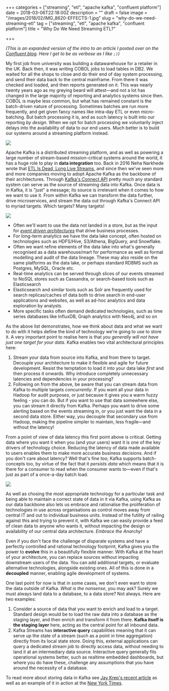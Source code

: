 +++
categories = ["streaming", "etl", "apache kafka", "confluent platform"]
date = 2018-03-06T22:18:00Z
description = ""
draft = false
image = "/images/2018/02/IMG_8620-EFFECTS-1.jpg"
slug = "why-do-we-need-streaming-etl"
tag = ["streaming", "etl", "apache kafka", "confluent platform"]
title = "Why Do We Need Streaming ETL?"

+++

_(This is an expanded version of the intro to an article I posted over on the [Confluent blog](https://www.confluent.io/blog/ksql-in-action-real-time-streaming-etl-from-oracle-transactional-data). Here I get to be as verbose as I like `;)`)_

My first job from university was building a datawarehouse for a retailer in the UK. Back then, it was writing COBOL jobs to load tables in DB2. We waited for all the shops to close and do their end of day system processing, and send their data back to the central mainframe. From there it was checked and loaded, and then reports generated on it. This was nearly twenty years ago as my greying beard will attest—and not a lot has changed in the large majority of reporting and analytics systems since then. COBOL is maybe less common, but what has remained constant is the batch-driven nature of processing. Sometimes batches are run more frequently, and get given fancy names like intra-day ETL or even micro-batching. But batch processing it is, and as such latency is built into our reporting *by design*. When we opt for batch processing we voluntarily inject delays into the availability of data to our end users. Much better is to build our systems around a streaming platform instead.

![](/images/2018/02/streaming-platform.png)

Apache Kafka is a distributed streaming platform, and as well as powering a large number of stream-based mission-critical systems around the world, it has a huge role to play in **data integration** too. Back in 2016 Neha Narkhede wrote that [ETL Is Dead, Long Live Streams](https://www.infoq.com/presentations/etl-streams), and since then we've seen more and more companies moving to adopt Apache Kafka as the backbone of their architectures. Through [Kafka's Connect API](https://www.confluent.io/product/connectors/) pretty much any standard system can serve as the source of streaming data into Kafka. Once data is in Kafka, it is "just" a message; its source is irrelevant when it comes to how we want to use it. From within Kafka we can transform the data further, drive microservices, and stream the data out through Kafka's Connect API to myriad targets. Which targets? Many targets!

![](https://www.confluent.io/wp-content/uploads/etl_streaming-768x410.png)

- Often we'll want to use the data not landed in a store, but as the input for [*event driven architectures*](https://www.confluent.io/blog/building-a-microservices-ecosystem-with-kafka-streams-and-ksql/) that drive business processes.
- For long-term analytics we have the data lake concept, often hosted on technologies such as HDFS/Hive, S3/Athena, BigQuery, and Snowflake.
- Often we want refine elements of the data lake into what's generally recognised as a data warehouse/mart for performance as well as formal modelling and audit of the data lineage. These may also reside on the same platforms as the data lake, or perhaps standard RDBMS such as Postgres, MySQL, Oracle etc.
- Real-time analytics can be served through slices of our events streamed to NoSQL stores such as Cassandra, or search-based tools such as Elasticsearch
- Elasticsearch and similar tools such as Solr are frequently used for search replicas/caches of data both to drive search in end-user applications and websites, as well as ad-hoc analytics and data exploration by analysts.
- More specific tasks often demand dedicated technologies, such as time series databases like InfluxDB, Graph analytics with Neo4j, and so on

As the above list demonstrates, how we think about data and what we want to do with it helps define the kind of technology we're going to use to store it. A very important point to realise here is that *you generally will not have just one target for your data*. Kafka enables two vital architectural principles here:

1. Stream your data from source into Kafka, and from there to target. Decouple your architecture to make it flexible and agile for future development. Resist the temptation to load it into your data lake *first* and then process it onwards. Why introduce completely unnecessary latencies and dependencies in your processing?
2. Following on from the above, be aware that you can stream data from Kafka to multiple targets _concurrently_. If you want all your data in Hadoop for audit purposes, or just because it gives you a warm fuzzy feeling - you can do. But if you want to use that data somewhere else, you can stream it directly from Kafka. Perhaps you want to drive some alerting based on the events streaming in, or you just want the data in a second data store. Either way, you decouple that secondary use from Hadoop, making the pipeline simpler to maintain, less fragile—and without the latency!

From a point of view of data latency this first point above is critical. Getting data where you want it when you (and your users) want it is one of the key drivers of technology choice. Reducing the latency of data made available to users enables them to make more accurate business decisions. And if you don't care about latency? Well that's fine too; Kafka supports batch-concepts too, by virtue of the fact that it *persists data* which means that it is there for a consumer to read when the consumer wants to—even if that's just as part of a once-a-day batch load.

![](/images/2018/02/kafka_streaming_etl.png)

As well as chosing the most appropriate technology for a particular task and being able to maintain a correct state of data in it via Kafka, using Kafka as our data backbone also lets us embrace and rationalise the proliferation of technologies in use across organisations as control moves away from central IT and out to individual business units. Instead of the futility of railing against this and trying to prevent it, with Kafka we can easily provide a feed of clean data to anyone who wants it, without impacting the design or availability of our central data architecture. *Embrace the Anarchy!*

Even if you don't face the challenge of disparate systems and have a perfectly controlled and rational technology footprint, Kafka gives you the power to **evolve** this in a beautifully flexible manner. With Kafka at the heart of your architecture, you can replace sources without impacting downstream users of the data. You can add additional targets, or evaluate alternative technologies, alongside existing ones. All of this is done in a **decoupled** manner, enabling agile development of systems.

One last point for now is that in some cases, we don't even want to store the data outside of Kafka. *What is the nonsense*, you may ask? Surely we must always land data to a database, to a data store? Not always. Here are two examples:

1. Consider a source of data that you want to enrich and load to a target. Standard design would be to load the raw data into a database as the staging layer, and then enrich and transform it from there. **Kafka itself is the staging layer** here, acting as the central point for all inbound data.
2. Kafka Streams has **interactive query** capabilities meaning that it can serve up the state of a stream (such as a point in time aggregation) directly from its local state store. Doing this, external applications can query a dedicated stream job to directly access data, without needing to land it at an intermediary data source. Interactive query generally fits operational systems better, such as realtime embedded dashboards, but where you do have these, challenge any assumptions that you have around the necessity of a database.

To read more about storing data in Kafka see [Jay Krep's recent article](https://www.confluent.io/blog/okay-store-data-apache-kafka/) as well as an example of it in action at the [New York Times](https://www.confluent.io/blog/publishing-apache-kafka-new-york-times/).
